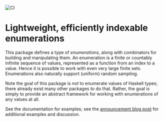 ![CI](https://github.com/byorgey/enumeration/workflows/CI/badge.svg)

# Lightweight, efficiently indexable enumerations

This package defines a type of *enumerations*, along with combinators
for building and manipulating them.  An enumeration is a finite or
countably infinite sequence of values, represented as a function from
an index to a value. Hence it is possible to work with even very large
finite sets.  Enumerations also naturally support (uniform) random
sampling.

Note the goal of this package is *not* to enumerate values of Haskell
types; there already exist many other packages to do that.  Rather,
the goal is simply to provide an abstract framework for working with
enumerations of any values at all.

See the documentation for examples; see the [announcement blog
post](https://byorgey.wordpress.com/2019/05/14/lightweight-efficiently-sampleable-enumerations-in-haskell/)
for additional examples and discussion.
